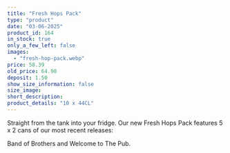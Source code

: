 ```yaml
---
title: "Fresh Hops Pack"
type: "product"
date: "03-06-2025"
product_id: 164
in_stock: true
only_a_few_left: false
images:
  - "fresh-hop-pack.webp"
price: 58.39
old_price: 64.90
deposit: 1.50
show_size_information: false
size_image:
short_description:
product_details: "10 x 44CL"
---
```


Straight from the tank into your fridge. Our new Fresh Hops Pack features 5 x 2 cans of our most recent releases:

Band of Brothers and Welcome to The Pub.
